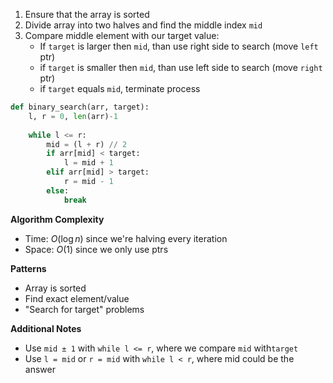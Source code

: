 1. Ensure that the array is sorted
2. Divide array into two halves and find the middle index `mid`
3. Compare middle element with our target value:
	- If `target` is larger then `mid`, than use right side to search (move `left` ptr)
	- if `target` is smaller then `mid`, than use left side to search (move `right` ptr)
	- if `target` equals `mid`, terminate process

```Python
def binary_search(arr, target):
	l, r = 0, len(arr)-1
	
	while l <= r:
		mid = (l + r) // 2
		if arr[mid] < target:
			l = mid + 1
		elif arr[mid] > target:
			r = mid - 1
		else:
			break
```

**Algorithm Complexity**
- Time: $O(\log n)$ since we're halving every iteration
- Space: $O(1)$ since we only use ptrs

**Patterns**
- Array is sorted
- Find exact element/value
- "Search for target" problems

**Additional Notes**
- Use `mid ± 1` with `while l <= r`, where we compare `mid` with`target`
- Use `l = mid` or `r = mid` with `while l < r`, where mid could be the answer





